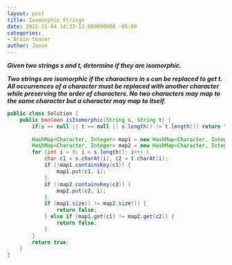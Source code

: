 ```yaml
---
layout: post
title: Isomorphic Strings
date: 2015-11-04 14:33:12.000000000 -05:00
categories:
- Brain teaser
author: Jason
---
```

<p><strong><em>Given two strings s and t, determine if they are isomorphic.<br />

Two strings are isomorphic if the characters in s can be replaced to get t.<br />
All occurrences of a character must be replaced with another character while preserving the order of characters. No two characters may map to the same character but a character may map to itself.</em></strong></p>
``` java
public class Solution {
    public boolean isIsomorphic(String s, String t) {
        if(s == null || t == null || s.length() != t.length()) return false;
        
        HashMap<Character, Integer> map1 = new HashMap<Character, Integer>();
        HashMap<Character, Integer> map2 = new HashMap<Character, Integer>();
        for (int i = 0; i < s.length(); i++) {
            char c1 = s.charAt(i), c2 = t.charAt(i);
            if (!map1.containsKey(c1)) {
                map1.put(c1, i);
            }
            if (!map2.containsKey(c2)) {
                map2.put(c2, i);
            }
            if (map1.size() != map2.size()) {
                return false;
            } else if (map1.get(c1) != map2.get(c2)) {
                return false;
            }
        }
        return true;
    }
}
```

